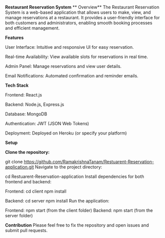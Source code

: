 **Restaurant Reservation System**
**
Overview**
The Restaurant Reservation System is a web-based application that allows users to make, view, and manage reservations at a restaurant. It provides a user-friendly interface for both customers and administrators, enabling smooth booking processes and efficient management.

**Features**

User Interface: Intuitive and responsive UI for easy reservation.

Real-time Availability: View available slots for reservations in real time.

Admin Panel: Manage reservations and view user details.

Email Notifications: Automated confirmation and reminder emails.


**Tech Stack**

Frontend: React.js

Backend: Node.js, Express.js

Database: MongoDB

Authentication: JWT (JSON Web Tokens)

Deployment: Deployed on Heroku (or specify your platform)


**Setup**

**Clone the repository:**

git clone https://github.com/RamakrishnaTanam/Restuarent-Reservation-application.git
Navigate to the project directory:


cd Restuarent-Reservation-application
Install dependencies for both frontend and backend:

Frontend:
cd client
npm install


Backend:
cd server
npm install
Run the application:

Frontend: npm start (from the client folder)
Backend: npm start (from the server folder)

**Contribution**
Please feel free to fix the repository and open issues and submit pull requests.
